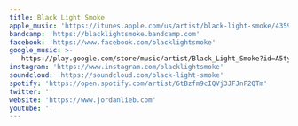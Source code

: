 ```yaml
---
title: Black Light Smoke
apple_music: 'https://itunes.apple.com/us/artist/black-light-smoke/435979617'
bandcamp: 'https://blacklightsmoke.bandcamp.com'
facebook: 'https://www.facebook.com/blacklightsmoke'
google_music: >-
   https://play.google.com/store/music/artist/Black_Light_Smoke?id=A5tye7ou65jpbgmgufmrh23x73a
instagram: 'https://www.instagram.com/blacklightsmoke'
soundcloud: 'https://soundcloud.com/black-light-smoke'
spotify: 'https://open.spotify.com/artist/6tBzfm9cIQVj3JFJnF2QTm'
twitter: ''
website: 'https://www.jordanlieb.com'
youtube: ''
---
```

